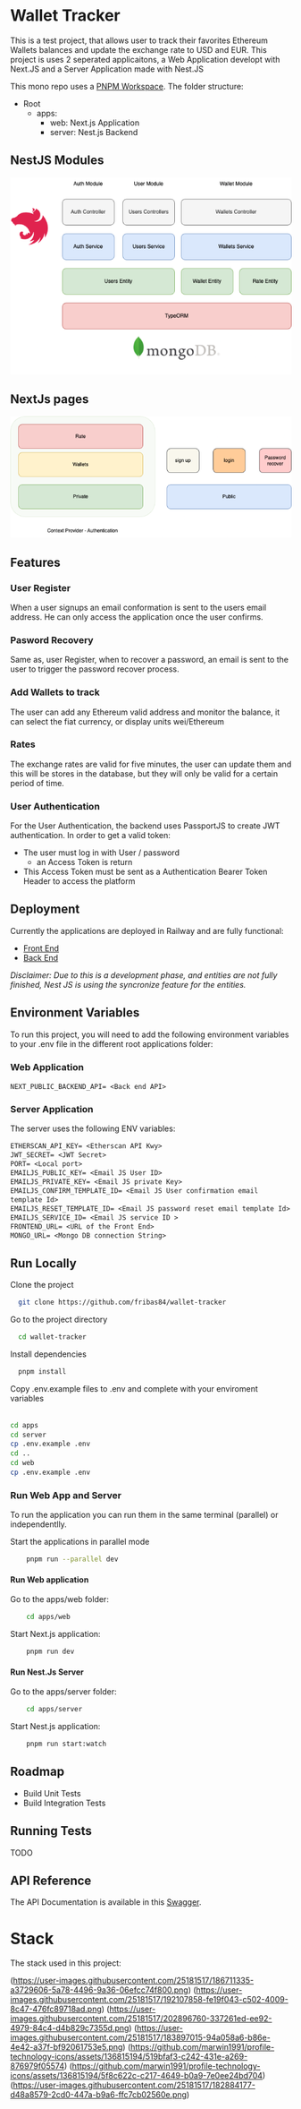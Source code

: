 
# Wallet Tracker

This is a test project, that allows user to track their favorites Ethereum Wallets balances and update the exchange rate to USD and EUR.
This project is uses 2 seperated applicaitons, a Web Application developt with Next.JS and a Server Application made with Nest.JS

This mono repo uses a [PNPM Workspace](https://pnpm.io/workspaces). The folder structure:

- Root
    - apps:
        -  web: Next.js Application
        -  server: Nest.js Backend 

## NestJS Modules
![NestJS Module](https://github.com/fribas84/wallet-tracker/blob/main/desing/backend-NestJsmodules.png)

## NextJs pages
![Nesxt pages](https://github.com/fribas84/wallet-tracker/blob/main/desing/backend-UI.png)
## Features

### User Register
When a user signups an email conformation is sent to the users email address. He can only access the application once the user confirms.

### Pasword Recovery
Same as, user Register, when to recover a password, an email is sent to the user to trigger the password recover process.

### Add Wallets to track
The user can add any Ethereum valid address and monitor the balance, it can select the fiat currency, or display units wei/Ethereum

### Rates
The exchange rates are valid for five minutes, the user can update them and this will be stores in the database, but they will only be valid for a certain period of time. 

### User Authentication
For the User Authentication, the backend uses PassportJS to create JWT authentication. In order to get a valid token:
- The user must log in with User / password
    - an Access Token is return
- This Access Token must be sent as a Authentication Bearer Token Header to access the platform

## Deployment

Currently the applications are deployed in Railway and are fully functional:

- [Front End](https://nextjs-web-production.up.railway.app/)
- [Back End](https://nest-js-server-production.up.railway.app/)

*Disclaimer: Due to this is a development phase, and entities are not fully finished, Nest JS is using the syncronize feature for the entities.*

## Environment Variables

To run this project, you will need to add the following environment variables to your .env file in the different root applications folder:

### Web Application
```
NEXT_PUBLIC_BACKEND_API= <Back end API>
```

### Server Application

The server uses the following ENV variables:

```
ETHERSCAN_API_KEY= <Etherscan API Kwy>
JWT_SECRET= <JWT Secret>
PORT= <Local port>
EMAILJS_PUBLIC_KEY= <Email JS User ID>
EMAILJS_PRIVATE_KEY= <Email JS private Key>
EMAILJS_CONFIRM_TEMPLATE_ID= <Email JS User confirmation email template Id>
EMAILJS_RESET_TEMPLATE_ID= <Email JS password reset email template Id>
EMAILJS_SERVICE_ID= <Email JS service ID >
FRONTEND_URL= <URL of the Front End>
MONGO_URL= <Mongo DB connection String>
```



## Run Locally

Clone the project

```bash
  git clone https://github.com/fribas84/wallet-tracker
```

Go to the project directory

```bash
  cd wallet-tracker
```

Install dependencies

```bash
  pnpm install
```

Copy .env.example files to .env and complete with your enviroment variables

```bash

cd apps
cd server
cp .env.example .env
cd ..
cd web
cp .env.example .env
```

### Run Web App and Server
To run the application you can run them in the same terminal (parallel) or independentlly.

Start the applications in parallel mode

```bash
    pnpm run --parallel dev
```

#### Run Web application 

Go to the apps/web folder:
```bash
    cd apps/web
````

Start Next.js application:

```bash
    pnpm run dev
````

#### Run Nest.Js Server


Go to the apps/server folder:
```bash
    cd apps/server
````

Start Nest.js application:

```bash
    pnpm run start:watch
```




## Roadmap


- Build Unit Tests
- Build Integration Tests


## Running Tests

TODO


## API Reference

The API Documentation is available in this [Swagger](https://nest-js-server-production.up.railway.app/api/).

# Stack

The stack used in this project:

(https://user-images.githubusercontent.com/25181517/186711335-a3729606-5a78-4496-9a36-06efcc74f800.png)
(https://user-images.githubusercontent.com/25181517/192107858-fe19f043-c502-4009-8c47-476fc89718ad.png)
(https://user-images.githubusercontent.com/25181517/202896760-337261ed-ee92-4979-84c4-d4b829c7355d.png)
(https://user-images.githubusercontent.com/25181517/183897015-94a058a6-b86e-4e42-a37f-bf92061753e5.png)
(https://github.com/marwin1991/profile-technology-icons/assets/136815194/519bfaf3-c242-431e-a269-876979f05574)
(https://github.com/marwin1991/profile-technology-icons/assets/136815194/5f8c622c-c217-4649-b0a9-7e0ee24bd704)
(https://user-images.githubusercontent.com/25181517/182884177-d48a8579-2cd0-447a-b9a6-ffc7cb02560e.png)